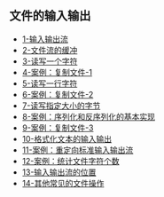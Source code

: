 ## 文件的输入输出

- [1-输入输出流](../../chapter11/01.io_basics.c)
- [2-文件流的缓冲](../../chapter11/02.set_buf.c)
- [3-读写一个字符](../../chapter11/03.read_write_a_character.c)
- [4-案例：复制文件-1](../../chapter11/04.copy_file_1.c)
- [5-读写一行字符](../../chapter11/05.read_write_a_line.c)
- [6-案例：复制文件-2](../../chapter11/06.copy_file_2.c)
- [7-读写指定大小的字节]()
- [8-案例：序列化和反序列化的基本实现]()
- [9-案例：复制文件-3]()
- [10-格式化文本的输入输出]()
- [11-案例：重定向标准输入输出流]()
- [12-案例：统计文件字符个数]()
- [13-输入输出流的位置]()
- [14-其他常见的文件操作]()